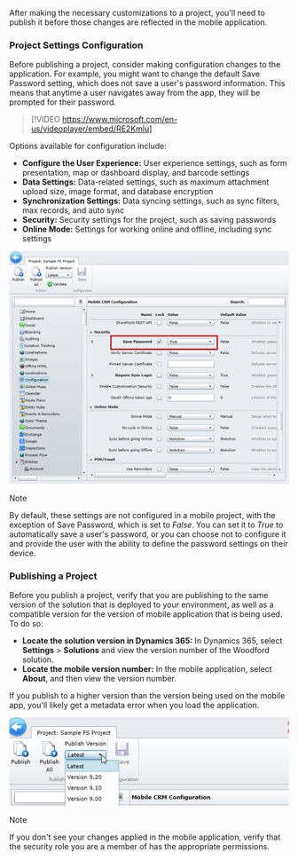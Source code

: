 After making the necessary customizations to a project, you'll need to publish it before those changes are reflected in the mobile application.

### Project Settings Configuration

Before publishing a project, consider making configuration changes to the application. For example, you might want to change the default Save Password setting, which does not save a user's password information. This means that anytime a user navigates away from the app, they will be prompted for their password.

>[!VIDEO https://www.microsoft.com/en-us/videoplayer/embed/RE2Kmlu]

Options available for configuration include:

- **Configure the User Experience:** User experience settings, such as form presentation, map or dashboard display, and barcode settings
- **Data Settings:**  Data-related settings, such as maximum attachment upload size, image format, and database encryption
- **Synchronization Settings:** Data syncing settings, such as sync filters, max records, and auto sync
- **Security:** Security settings for the project, such as saving passwords
- **Online Mode:** Settings for working online and offline, including sync settings

![Mobile Configuration Window](../media/MO-Unit5-1.png)

> [!Note]
> By default, these settings are not configured in a mobile project, with the exception of Save Password, which is set to *False*. You can set it to *True* to automatically save a user's password, or you can choose not to configure it and provide the user with the ability to define the password settings on their device.

### Publishing a Project

Before you publish a project, verify that you are publishing to the same version of the solution that is deployed to your environment, as well as a compatible version for the version of mobile application that is being
used. To do so:

- **Locate the solution version in Dynamics 365:** In Dynamics 365, select **Settings** \> **Solutions** and view the version number of the Woodford solution.
- **Locate the mobile version number:** In the mobile application, select **About**, and then view the version number.

If you publish to a higher version than the version being used on the mobile app, you'll likely get a metadata error when you load the application.

![Published Versions](../media/MO-Unit5-2.png)

> [!Note]
> If you don't see your changes applied in the mobile application, verify that the security role you are a member of has the appropriate permissions.
